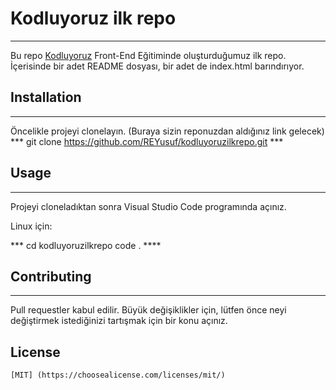 # Kodluyoruz ilk repo
***
Bu repo [Kodluyoruz](https://kodluyoruz.org) Front-End Eğitiminde oluşturduğumuz ilk repo. İçerisinde bir adet README dosyası, bir adet de index.html barındırıyor.
![]()

## Installation
***
Öncelikle projeyi clonelayın. (Buraya sizin reponuzdan aldığınız link gelecek)
*** git clone https://github.com/REYusuf/kodluyoruzilkrepo.git ***

## Usage

***

Projeyi cloneladıktan sonra Visual Studio Code programında açınız.

Linux için:

*** cd kodluyoruzilkrepo
code . ****

## Contributing
 
 ---
 Pull requestler kabul edilir. Büyük değişiklikler için, lütfen önce neyi değiştirmek istediğinizi tartışmak için bir konu açınız.

 ## License
    [MIT] (https://choosealicense.com/licenses/mit/)

